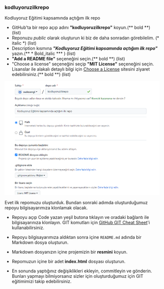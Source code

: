 ### kodluyoruzilkrepo
Kodluyoruz Eğitimi kapsamında açtığım ilk repo

- GitHub'ta bir repo açıp adını **"kodluyoruzilkrepo"** koyun.(** bold **) (list)
- Reponuzu *public* olarak oluşturun ki biz de daha sonradan görebilelim. (* italic *) (list)
- Description kısmına ***"Kodluyoruz Eğitimi kapsamında açtığım ilk repo"*** yazın.(** * Bold_italic *** ) (list)
- **"Add a README file"** seçeneğini seçin.(** bold **) (list)
- "Choose a license" seçeneğini seçip **"MIT License"** seçeneğini seçin. Lisanslar ile alakalı detaylı bilgi için [Choose a License](https://choosealicense.com/) sitesini ziyaret edebilirsiniz.(** bold **) (list)

![GitHub](https://raw.githubusercontent.com/sudesengl/kodluyoruzilkrepo/main/Ekran%20G%C3%B6r%C3%BCnt%C3%BCs%C3%BC%20(2).png)

Evet ilk repomuzu oluşturduk. Bundan sonraki adımda oluşturduğumuz repoyu bilgisayarımıza klonlamak olacak.

- Repoyu açıp Code yazan yeşil butona tıklayın ve oradaki bağlantı ile bilgisayarınıza klonlayın. GIT komutları için [GitHub GIT Cheat Sheet](https://education.github.com/git-cheat-sheet-education.pdf)'i kullanabilirsiniz.
- Repoyu bilgisayarımıza aldıktan sonra içine `README.md` adında bir Markdown dosya oluşturun.


- Markdown dosyanızın içine projemizin bir **resmini** koyun.
- Repomuzun içine bir adet **index.html** dosyası oluşturun.
- En sonunda yaptığınız değişiklikleri ekleyin, commitleyin ve gönderin. Bunları yapmayı bilmiyorsanız sizler için oluşturduğumuz için GIT eğitimimizi takip edebilirsiniz.





